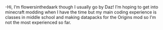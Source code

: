 -Hi, I’m flowersinthedaark though I usually go by Daz! I’m hoping to get into minecraft modding when I have the time but my main coding experience is classes in middle school and making datapacks for the Origins mod so I'm not the most experienced so far.
